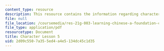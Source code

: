 ```yaml
---
content_type: resource
description: This resource contains the information regarding character lesson 5.
file: null
file_location: /coursemedia/res-21g-003-learning-chinese-a-foundation-course-in-mandarin-spring-2011/2d09c5507a355ed4a4e5134dc45c1d35_MITRES_21G_003S11_char05.pdf
file_type: application/pdf
resourcetype: Document
title: Character Lesson 5
uid: 2d09c550-7a35-5ed4-a4e5-134dc45c1d35
---
```


